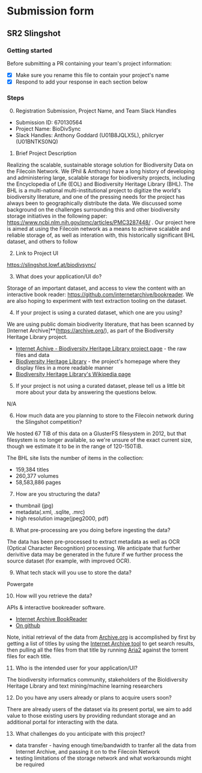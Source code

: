 # Submission form

## SR2 Slingshot

### Getting started

Before submitting a PR containing your team's project information:

* [x] Make sure you rename this file to contain your project's name
* [x] Respond to add your response in each section below

### Steps

0. Registration Submission, Project Name, and Team Slack Handles

* Submission ID: 670130564
* Project Name:	BioDivSync
* Slack Handles: Anthony Goddard (U01B8JQLX5L), philcryer (U01BNTKS0NQ)

1. Brief Project Description

Realizing the scalable, sustainable storage solution for Biodiversity Data on the Filecoin Network. 
We (Phil & Anthony) have a long history of developing and administering large, scalable storage for biodiversity projects, including the Encyclopedia of Life (EOL) and Biodiversity Heritage Library (BHL). The BHL is a multi-national multi-institutional project to digitize the world's biodiversity literature, and one of the pressing needs for the project has always been to geographically distribute the data. We discussed some background on the challenges surrounding this and other biodiversity storage initiatives in the following paper: https://www.ncbi.nlm.nih.gov/pmc/articles/PMC3287448/ . Our project here is aimed at using the Filecoin network as a means to achieve scalable and reliable storage of, as well as interation with, this historically significant BHL dataset, and others to follow

2. Link to Project UI

https://slingshot.lowf.at/biodivsync/

3. What does your application/UI do?

Storage of an important dataset, and access to view the content with an interactive book reader: https://github.com/internetarchive/bookreader. We are also hoping to experiment with text extraction tooling on the dataset.

4. If your project is using a curated dataset, which one are you using?

We are using public domain biodiverity literature, that has been scanned by [Internet Archive]**(https://archive.org/), as part of the Biodiversity Heritage Library project.

* [Internet Achive - Biodiversity Heritage Library project page](https://archive.org/search.php?query=biodiversity%20heritage%20library) - the raw files and data
* [Biodiversity Heritage Library](https://www.biodiversitylibrary.org/) - the project's homepage where they display files in a more readable manner
* [Biodiversity Heritage Library's Wikipedia page](https://en.wikipedia.org/wiki/Biodiversity_Heritage_Library)

5. If your project is not using a curated dataset, please tell us a little bit more about your data by answering the questions below.

N/A

6. How much data are you planning to store to the Filecoin network during the Slingshot competition?

We hosted 67 TiB of this data on a GlusterFS filesystem in 2012, but that filesystem is no longer available, so we're unsure of the exact current size, though we estimate it to be in the range of 120-150TiB.

The BHL site lists the number of items in the collection:

* 159,384 titles
* 260,377 volumes
* 58,583,886 pages

7. How are you structuring the data?

* thumbnail (jpg)
* metadata(.xml, .sqlite, .mrc)
* high resolution image(jpeg2000, pdf)

8. What pre-processing are you doing before ingesting the data?

The data has been pre-processed to extract metadata as well as OCR (Optical Character Recognition) processing. We anticipate that further derivitive data may be generated in the future if we further process the source dataset (for example, with improved OCR).

9. What tech stack will you use to store the data?

Powergate

10. How will you retrieve the data?

APIs & interactive bookreader software.

* [Internet Archive BookReader](https://archive.org/details/BookReader)
* [On github](https://github.com/internetarchive/bookreader)

Note, initial retrieval of the data from [Archive.org](archive.org) is accomplished by first by getting a list of titles by using the [Internet Archive tool](https://pypi.org/project/internetarchive/) to get search results, then pulling all the files from that title by running [Aria2](https://aria2.github.io/) against the torrent files for each title.

11. Who is the intended user for your application/UI?

The biodiversity informatics community, stakeholders of the Bioldiversity Heritage Library and text mining/machine learning researchers

12. Do you have any users already or plans to acquire users soon?

There are already users of the dataset via its present portal, we aim to add value to those existing users by providing redundant storage and an additional portal for interacting with the data.

13. What challenges do you anticipate with this project?

* data transfer - having enough time/bandwidth to tranfer all the data from Internet Archive, and passing it on to the Filecoin Network
* testing limitations of the storage network and what workarounds might be required

